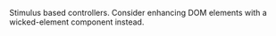 Stimulus based controllers. Consider enhancing DOM elements with a
wicked-element component instead.
